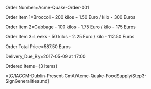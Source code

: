 Order Number=Acme-Quake-Order-001
 
Order Item 1=Broccoli - 200 kilos - 1.50 Euro / kilo - 300 Euros
 
Order Item 2=Cabbage - 100 kilos - 1.75 Euro / kilo - 175 Euros

Order Item 3=Leeks - 50 kilos - 2.25 Euro / kilo - 112.50 Euros
 
Order Total Price=587.50 Euros
 
Delivery_Due_By=<span class="param">2017-05-09 at 17:00</a>

Ordered Items={3 Items}
 
=[G/IACCM-Dublin-Present-CmA/Acme-Quake-FoodSupply/Step3-SignGeneralities.md]